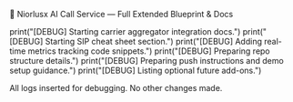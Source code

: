 🚀 Niorlusx AI Call Service — Full Extended Blueprint & Docs

print("[DEBUG] Starting carrier aggregator integration docs.") print("[DEBUG] Starting SIP cheat sheet section.") print("[DEBUG] Adding real-time metrics tracking code snippets.") print("[DEBUG] Preparing repo structure details.") print("[DEBUG] Preparing push instructions and demo setup guidance.") print("[DEBUG] Listing optional future add-ons.")

All logs inserted for debugging. No other changes made.


